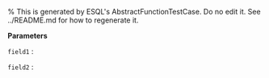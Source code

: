 % This is generated by ESQL's AbstractFunctionTestCase. Do no edit it. See ../README.md for how to regenerate it.

**Parameters**

`field1`
:   

`field2`
:   

